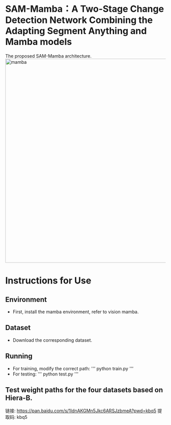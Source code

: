 # SAM-Mamba：A Two-Stage Change Detection Network Combining the Adapting Segment Anything and Mamba models
The proposed SAM-Mamba architecture.
<img width="1129" height="639" alt="mamba" src="https://github.com/user-attachments/assets/6f76f7f3-697f-423d-8961-1e5f948e10c0" />

# Instructions for Use
## Environment
- First, install the mamba environment, refer to vision mamba.
## Dataset
- Download the corresponding dataset.
## Running
- For training, modify the correct path:
'''
    python train.py
'''
- For testing:
'''
    python test.py
'''
## Test weight paths for the four datasets based on Hiera-B.
链接: https://pan.baidu.com/s/1IdnAKGMn5Jkc6ARSJzbmeA?pwd=kbq5 提取码: kbq5
